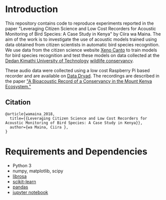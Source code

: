 # Introduction

This repository contains code to reproduce experiments reported in the paper "Leveraging Citizen Science and Low Cost Recorders for Acoustic Monitoring of Bird Species: A Case Study in Kenya" by Ciira wa Maina. The aim of the work is to investigate the use of acoustic models trained using data obtained from citizen scientists in automatic bird species recognition. We use data from the citizen science website [Xeno Canto](http://www.xeno-canto.org/) to train models for bird species recognition and test these models on data collected at the [Dedan Kimathi University of Technology](https://www.dkut.ac.ke/) [wildlife conservancy](https://conservancy.dkut.ac.ke/).

These audio data were collected using a low cost Raspberry Pi based recorder and are available on [Data Dryad]( http://dx.doi.org/10.5061/dryad.69g60). The recordings are described in the paper ["A Bioacoustic Record of a Conservancy in the Mount Kenya Ecosystem."](https://bdj.pensoft.net/articles.php?id=9906)


## Citation
```
@article{wamaina_2018,
  title={{Leveraging Citizen Science and Low Cost Recorders for Acoustic Monitoring of Bird Species: A Case Study in Kenya}},
  author={wa Maina, Ciira },
}
```

# Requirements and Dependencies
* Python 3
* numpy, matplotlib, scipy
* [librosa](https://github.com/librosa/librosa)
* [scikit-learn](http://scikit-learn.org/stable/)
* [pandas](https://pandas.pydata.org/)
* [jupyter notebook](http://jupyter.org/)
